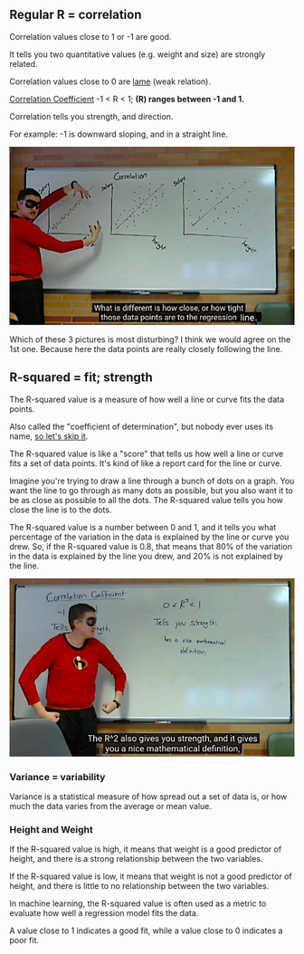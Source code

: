 ## Regular R = correlation

Correlation values close to 1 or -1 are good.

It tells you two quantitative values (e.g. weight and size) are strongly related.

Correlation values close to 0 are [lame](https://youtu.be/bMccdk8EdGo) (weak relation).

[Correlation Coefficient](https://youtu.be/FbyG7QgqWIo) -1 < R < 1; **(R) ranges between -1 and 1.**

Correlation tells you strength, and direction.

For example: -1 is downward sloping, and in a straight line.

![](../../images/Scott_Crawford.jpg)

Which of these 3 pictures is most disturbing?  I think we would agree on the 1st one.  Because here the data points are really closely following the line.

## R-squared = fit; strength

The R-squared value is a measure of how well a line or curve fits the data points.

Also called the "coefficient of determination", but nobody ever uses its name, [so let's skip it](https://youtu.be/FbyG7QgqWIo?t=208).

The R-squared value is like a "score" that tells us how well a line or curve fits a set of data points. It's kind of like a report card for the line or curve.

Imagine you're trying to draw a line through a bunch of dots on a graph. You want the line to go through as many dots as possible, but you also want it to be as close as possible to all the dots. The R-squared value tells you how close the line is to the dots.

The R-squared value is a number between 0 and 1, and it tells you what percentage of the variation in the data is explained by the line or curve you drew. So, if the R-squared value is 0.8, that means that 80% of the variation in the data is explained by the line you drew, and 20% is not explained by the line.

![](../../images/R-squared-strength.jpg)

### Variance = variability

Variance is a statistical measure of how spread out a set of data is, or how much the data varies from the average or mean value.

### Height and Weight

If the R-squared value is high, it means that weight is a good predictor of height, and there is a strong relationship between the two variables.

If the R-squared value is low, it means that weight is not a good predictor of height, and there is little to no relationship between the two variables.

In machine learning, the R-squared value is often used as a metric to evaluate how well a regression model fits the data.

A value close to 1 indicates a good fit, while a value close to 0 indicates a poor fit.

<br>
